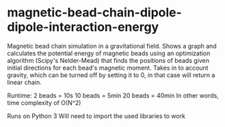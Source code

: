 # magnetic-bead-chain-dipole-dipole-interaction-energy
Magnetic bead chain simulation in a gravitational field. Shows a graph and calculates the
potential energy of magnetic beads using an optimization algorithm (Scipy's Nelder-Mead)
that finds the positions of beads given initial directions for each bead's magnetic moment. 
Takes in to account gravity, which can be turned off by setting it to 0, in that case will 
return a linear chain. 

Runtime:
2 beads = 10s
10 beads = 5min
20 beads = 40min
In other words, time complexity of O(N^2)

Runs on Python 3
Will need to import the used libraries to work
